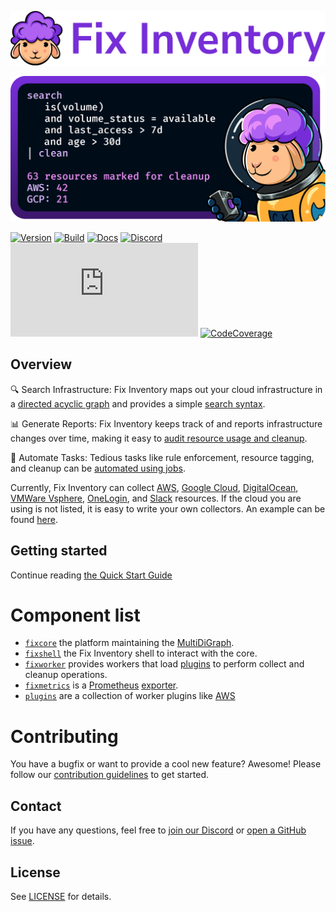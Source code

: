 <p align="center"><picture><source media="(prefers-color-scheme: dark)" srcset="/misc/fixinventory_200-darkmode.png"><source media="(prefers-color-scheme: light)" srcset="/misc/fixinventory_200-lightmode.png"><img alt="Fix Inventory" src="/misc/fixinventory_200-lightmode.png"></picture></p>

<p align="center"><img src="/misc/fixinventory_banner.png"/></p>

[![Version](https://img.shields.io/github/v/tag/someengineering/fixinventory?label=latest)](https://github.com/someengineering/fixinventory/tags/)
[![Build](https://img.shields.io/github/actions/workflow/status/someengineering/fixinventory/docker-build.yml)](https://github.com/someengineering/fixinventory/commits/main)
[![Docs](https://img.shields.io/badge/docs-latest-<COLOR>.svg)](https://inventory.fix.security/docs)
[![Discord](https://img.shields.io/discord/778029408132923432?label=discord)](https://discord.gg/fixsecurity)
[![Known Vulnerabilities](https://img.shields.io/snyk/vulnerabilities/github/someengineering/fixinventory/requirements.txt)](https://app.snyk.io/org/some-engineering-inc./projects)
[![CodeCoverage](https://codecov.io/gh/someengineering/fixinventory/graph/badge.svg?token=ZEZW5JAR5J)](https://codecov.io/gh/someengineering/fixinventory)


## Overview
🔍 Search Infrastructure: Fix Inventory maps out your cloud infrastructure in a [directed acyclic graph](https://inventory.fix.security/concepts/asset-inventory-graph) and provides a simple [search syntax](https://inventory.fix.security/docs/concepts/search).

📊 Generate Reports: Fix Inventory keeps track of and reports infrastructure changes over time, making it easy to [audit resource usage and cleanup](https://inventory.fix.security/docs/concepts/cloud-data-sync).

🤖 Automate Tasks: Tedious tasks like rule enforcement, resource tagging, and cleanup can be [automated using jobs](https://inventory.fix.security/docs/concepts/automation).

Currently, Fix Inventory can collect [AWS](plugins/aws), [Google Cloud](plugins/gcp), [DigitalOcean](plugins/digitalocean), [VMWare Vsphere](plugins/vsphere), [OneLogin](plugins/onelogin), and [Slack](plugins/slack) resources. If the cloud you are using is not listed, it is easy to write your own collectors. An example can be found [here](plugins/example_collector).


## Getting started

Continue reading [the Quick Start Guide](https://inventory.fix.security/docs/getting-started/)


# Component list
- [`fixcore`](fixcore) the platform maintaining the [MultiDiGraph](https://en.wikipedia.org/wiki/Multigraph#Directed_multigraph_(edges_with_own_identity)).
- [`fixshell`](fixshell) the Fix Inventory shell to interact with the core.
- [`fixworker`](fixworker) provides workers that load [plugins](plugins) to perform collect and cleanup operations.
- [`fixmetrics`](fixmetrics) is a [Prometheus](https://prometheus.io/) [exporter](https://prometheus.io/docs/instrumenting/exporters/).
- [`plugins`](plugins) are a collection of worker plugins like [AWS](plugins/aws)

# Contributing

You have a bugfix or want to provide a cool new feature? Awesome!
Please follow our [contribution guidelines](https://inventory.fix.security/development) to get started.

## Contact
If you have any questions, feel free to [join our Discord](https://discord.gg/fixsecurity) or [open a GitHub issue](https://github.com/someengineering/fixinventory/issues/new).


## License
See [LICENSE](LICENSE) for details.
